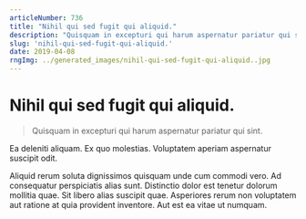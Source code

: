```yaml
---
articleNumber: 736
title: "Nihil qui sed fugit qui aliquid."
description: "Quisquam in excepturi qui harum aspernatur pariatur qui sint."
slug: 'nihil-qui-sed-fugit-qui-aliquid.'
date: 2019-04-08
rngImg: ../generated_images/nihil-qui-sed-fugit-qui-aliquid..jpg
---
```


# Nihil qui sed fugit qui aliquid.

> Quisquam in excepturi qui harum aspernatur pariatur qui sint.

Ea deleniti aliquam. Ex quo molestias. Voluptatem aperiam aspernatur suscipit odit.
 Aliquid rerum soluta dignissimos quisquam unde cum commodi vero. Ad consequatur perspiciatis alias sunt. Distinctio dolor est tenetur dolorum mollitia quae. Sit libero alias suscipit quae. Asperiores rerum non voluptatem aut ratione at quia provident inventore. Aut est ea vitae ut numquam.
